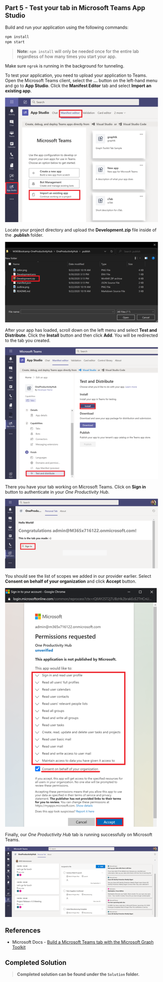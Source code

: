 ## Part 5 - Test your tab in Microsoft Teams App Studio

Build and run your application using the following commands:

```Bash
npm install
npm start
```

> **Note:** `npm install` will only be needed once for the entire lab regardless of how many times you start your app.

Make sure `ngrok` is running in the background for tunneling.

To test your application, you need to upload your application to Teams. Open the Microsoft Teams client, select the **...** button on the left-hand menu and go to **App Studio**. Click the **Manifest Editor** tab and select **Import an existing app**.

![Testing your tab on Microsoft Teams](Images/TestingTabOnTeams-01.png)

Locate your project directory and upload the **Development.zip** file inside of the **.publish** folder.

![Testing your tab on Microsoft Teams](Images/TestingTabOnTeams-02.png)

After your app has loaded, scroll down on the left menu and select **Test and Distribute**. Click the **Install** button and then click **Add**. You will be redirected to the tab you created.

![Testing your tab on Microsoft Teams](Images/TestingTabOnTeams-03.png)

There you have your tab working on Microsoft Teams. Click on **Sign in** button to authenticate in your *One Productivity Hub*.

![Testing your tab on Microsoft Teams](Images/TestingTabOnTeams-04.png)

You should see the list of scopes we added in our provider earlier. Select **Consent on behalf of your organization** and click **Accept** button.

![Testing your tab on Microsoft Teams](Images/TestingTabOnTeams-05.png)

Finally, our *One Productivity Hub* tab is running successfully on Microsoft Teams. 

![Testing your tab on Microsoft Teams](Images/TestingTabOnTeams-06.png)

## References
- Microsoft Docs - [Build a Microsoft Teams tab with the Microsoft Graph Toolkit](https://cda.ms/1Jh)

## Completed Solution
> **Completed solution can be found under the `Solution` folder.**